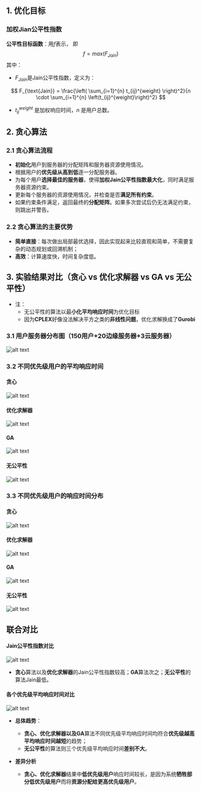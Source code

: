 ##  1. 优化目标
### 加权Jian公平性指数
**公平性目标函数**：用$f$表示， 即
$$
f = max (F_{Jain})
$$
  其中：
  * $F_{Jain}$是Jain公平性指数，定义为：

$$
F_{\text{Jain}} = \frac{\left( \sum_{i=1}^{n} t_{ij}^{weight} \right)^2}{n \cdot \sum_{i=1}^{n} \left(t_{ij}^{weight}\right)^2}
$$
* $t_{ij}^{weight}$ 是加权响应时间，$n$ 是用户总数。

## 2. 贪心算法
### 2.1 贪心算法流程
* **初始化**用户到服务器的分配矩阵和服务器资源使用情况。
* 根据用户的**优先级从高到低**逐一分配服务器。
* 为每个用户**选择最佳的服务器**，使得**加权Jain公平性指数最大化**，同时满足服务器资源约束。
* 更新每个服务器的资源使用情况，并检查是否**满足所有约束**。
* 如果约束条件满足，返回最终的**分配矩阵**。如果多次尝试后仍无法满足约束，则跳出并警告。

### 2.2 贪心算法的主要优势
* **简单直接**：每次做出局部最优选择，因此实现起来比较直观和简单，不需要复杂的动态规划或回溯机制；
* **高效**：计算速度快，时间复杂度低。





## 3. 实验结果对比（贪心 vs 优化求解器 vs GA vs 无公平性）
* 注：
  * 无公平性的算法以最**小化平均响应时间**为优化目标
  * 因为**CPLEX**好像没法解决平方之类的**非线性问题**，优化求解换成了**Gurobi**
  
### 3.1 用户服务器分布图（150用户+20边缘服务器+3云服务器）
![alt text](image-30.png)



### 3.2 不同优先级用户的平均响应时间
#### 贪心
![alt text](image-34.png)

#### 优化求解器
![alt text](image-33.png)

#### GA
![alt text](image-31.png)

#### 无公平性
![alt text](image-32.png)




### 3.3 不同优先级用户的响应时间分布
#### 贪心
![alt text](image-39.png)

#### 优化求解器
![alt text](image-38.png)

#### GA
![alt text](image-36.png)

#### 无公平性
![alt text](image-37.png)



## 联合对比
#### Jain公平性指数对比
![alt text](image-40.png)
* **贪心**算法以及**优化求解器**的Jain公平性指数较高；**GA**算法次之；**无公平性**的算法Jain最低。

#### 各个优先级平均响应时间对比
![alt text](image-41.png)
* **总体趋势**：
  * **贪心、优化求解器以及GA**算法不同优先级平均响应时间均符合**优先级越高平均响应时间越短**的趋势；
  * **无公平性**的算法则三个优先级平均响应时间**差别不大**。

* **差异分析**
  * **贪心、优化求解器**结果中**低优先级用户**响应时间较长，是因为系统**牺牲部分低优先级用户**而将**资源分配给更高优先级用户**。




